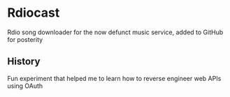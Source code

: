 # Rdiocast
Rdio song downloader for the now defunct music service, added to GitHub for posterity

History
-------

Fun experiment that helped me to learn how to reverse engineer web APIs using OAuth
